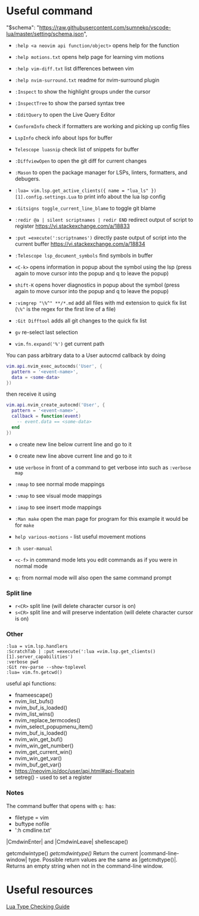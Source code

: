 # Useful command

"$schema": "https://raw.githubusercontent.com/sumneko/vscode-lua/master/setting/schema.json",

- `:help <a neovim api function/object>` opens help for the function
- `:help motions.txt` opens help page for learning vim motions
- `:help vim-diff.txt` list differences between vim
- `:help nvim-surround.txt` readme for nvim-surround plugin

- `:Inspect` to show the highlight groups under the cursor
- `:InspectTree` to show the parsed syntax tree
- `:EditQuery` to open the Live Query Editor
- `ConformInfo` check if formatters are working and picking up config files
- `LspInfo` check info about lsps for buffer
- `Telescope luasnip` check list of snippets for buffer

- `:DiffviewOpen` to open the git diff for current changes

- `:Mason` to open the package manager for LSPs, linters, formatters, and debugers.

- `:lua= vim.lsp.get_active_clients({ name = "lua_ls" })[1].config.settings.Lua` to print info about the lua lsp config
- `:Gitsigns toggle_current_line_blame` to toggle git blame

- `:redir @a | silent scriptnames | redir END` redirect output of script to register https://vi.stackexchange.com/a/18833
- `:put =execute(':scriptnames')` directly paste output of script into the current buffer https://vi.stackexchange.com/a/18834

- `:Telescope lsp_document_symbols` find symbols in buffer

- `<C-k>` opens information in popup about the symbol using the lsp (press again to move cursor into the popup and q to leave the popup)
- `shift-K` opens hover diagnostics in popup about the symbol (press again to move cursor into the popup and q to leave the popup)

- `:vimgrep "\%^" **/*.md` add all files with md extension to quick fix list (`\%^` is the regex for the first line of a file)
- `:Git Difftool` adds all git changes to the quick fix list

- `gv` re-select last selection

- `vim.fn.expand('%')` get current path

You can pass arbitrary data to a User autocmd callback by doing

```lua
vim.api.nvim_exec_autocmds('User', {
  pattern = '<event-name>',
  data = <some-data>
})
```

then receive it using

```lua
vim.api.nvim_create_autocmd('User', {
  pattern = '<event-name>',
  callback = function(event)
    -- event.data == <some-data>
  end
})
```

- `o` create new line below current line and go to it
- `O` create new line above current line and go to it

- use `verbose` in front of a command to get verbose into such as `:verbose map`
- `:nmap` to see normal mode mappings
- `:vmap` to see visual mode mappings
- `:imap` to see insert mode mappings
- `:Man make` open the man page for program for this example it would be for `make`

- `help various-motions` - list useful movement motions
- `:h user-manual`

- `<c-f>` in command mode lets you edit commands as if you were in normal mode
- `q:` from normal mode will also open the same command prompt

### Split line

- `r<CR>` split line (will delete character cursor is on)
- `s<CR>` split line and will preserve indentation (will delete character cursor is on)

### Other

```
:lua = vim.lsp.handlers
:ScratchTab | :put =execute(':lua =vim.lsp.get_clients()[1].server_capabilities')
:verbose pwd
:Git rev-parse --show-toplevel
:lua= vim.fn.getcwd()
```

useful api functions:

- fnameescape()
- nvim_list_bufs()
- nvim_buf_is_loaded()
- nvim_list_wins()
- nvim_replace_termcodes()
- nvim_select_popupmenu_item()
- nvim_buf_is_loaded()
- nvim_win_get_buf()
- nvim_win_get_number()
- nvim_get_current_win()
- nvim_win_get_var()
- nvim_buf_get_var()
- https://neovim.io/doc/user/api.html#api-floatwin
- setreg() - used to set a register

### Notes

The command buffer that opens with `q:` has:

- filetype = vim
- buftype nofile
- ':h cmdline.txt'

|CmdwinEnter| and |CmdwinLeave|
shellescape()

getcmdwintype() _getcmdwintype()_
Return the current |command-line-window| type. Possible return
values are the same as |getcmdtype()|. Returns an empty string
when not in the command-line window.

# Useful resources

[Lua Type Checking Guide](https://mrcjkb.dev/posts/2023-08-17-lua-adts.html)
